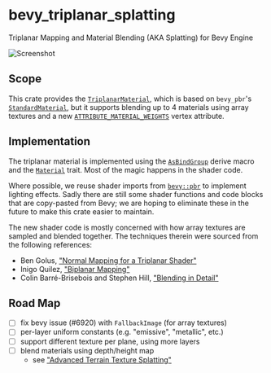 # bevy_triplanar_splatting

Triplanar Mapping and Material Blending (AKA Splatting) for Bevy Engine

![Screenshot](https://media.githubusercontent.com/media/bonsairobo/bevy_triplanar_splatting/main/examples/screen.png)

## Scope

This crate provides the
[`TriplanarMaterial`](triplanar_material::TriplanarMaterial), which is based
on `bevy_pbr`'s [`StandardMaterial`](bevy::pbr::StandardMaterial), but it
supports blending up to 4 materials using array textures and a new
[`ATTRIBUTE_MATERIAL_WEIGHTS`](triplanar_material::ATTRIBUTE_MATERIAL_WEIGHTS)
vertex attribute.

## Implementation

The triplanar material is implemented using the
[`AsBindGroup`](bevy::render::render_resource::AsBindGroup) derive macro and
the [`Material`](bevy::pbr::Material) trait. Most of the magic happens in
the shader code.

Where possible, we reuse shader imports from [`bevy::pbr`](bevy::pbr) to
implement lighting effects. Sadly there are still some shader functions and
code blocks that are copy-pasted from Bevy; we are hoping to eliminate these
in the future to make this crate easier to maintain.

The new shader code is mostly concerned with how array textures are sampled
and blended together. The techniques therein were sourced from the following
references:

- Ben Golus, ["Normal Mapping for a Triplanar
  Shader"](https://bgolus.medium.com/normal-mapping-for-a-triplanar-shader-10bf39dca05a)
- Inigo Quilez, ["Biplanar
  Mapping"](https://iquilezles.org/articles/biplanar/)
- Colin Barré-Brisebois and Stephen Hill, ["Blending in
  Detail"](https://blog.selfshadow.com/publications/blending-in-detail/)

## Road Map

- [ ] fix bevy issue (#6920) with `FallbackImage` (for array textures)
- [ ] per-layer uniform constants (e.g. "emissive", "metallic", etc.)
- [ ] support different texture per plane, using more layers
- [ ] blend materials using depth/height map
  - see ["Advanced Terrain Texture
    Splatting"](https://www.gamedeveloper.com/programming/advanced-terrain-texture-splatting)
